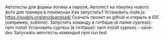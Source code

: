 Автотесты для формы логина и пароля,
Автотест на покупку нового фото для тренера в покемонах
Как запустить?
Установить node.js: https://nodejs.org/en/download/
Скачать проект из github и открыть в IDE (например, sublime):
Запустить команду в гитбаше (в папке cypress): npm install
Установить cypress (в гитбаше): npm install cypress --save-dev
Запускать автотесты командой npm run test

